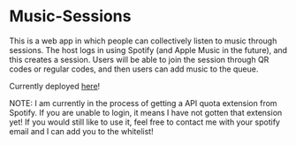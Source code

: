 # Music-Sessions
This is a web app in which people can collectively listen to music through sessions.
The host logs in using Spotify (and Apple Music in the future), and this creates a session. 
Users will be able to join the session through QR codes or regular codes, and then users can add music to the queue.

Currently deployed <a href="https://musicsessions.tech/">here</a>!

NOTE: I am currently in the process of getting a API quota extension from Spotify. If you are unable to login, it means I have not gotten that extension yet!
If you would still like to use it, feel free to contact me with your spotify email and I can add you to the whitelist!
